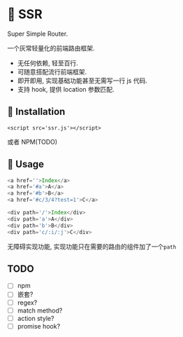 # :rocket: SSR

Super Simple Router.

一个灰常轻量化的前端路由框架.

* 无任何依赖, 轻至百行.
* 可随意搭配流行前端框架.
* 即开即用, 实现基础功能甚至无需写一行 js 代码.
* 支持 hook, 提供 location 参数匹配.

## 💾 Installation

```
<script src='ssr.js'></script>
```

或者 NPM(TODO)

## :feet: Usage

```js
<a href=''>Index</a>
<a href='#a'>A</a>
<a href='#b'>B</a>
<a href='#c/3/4?test=1'>C</a>

<div path='/'>Index</div>
<div path='a'>A</div>
<div path='b'>B</div>
<div path='c/:i/:j'>C</div>
```

无障碍实现功能, 实现功能只在需要的路由的组件加了一个`path`

## TODO

* [ ] npm
* [ ] 嵌套?
* [ ] regex?
* [ ] match method?
* [ ] action style?
* [ ] promise hook?
